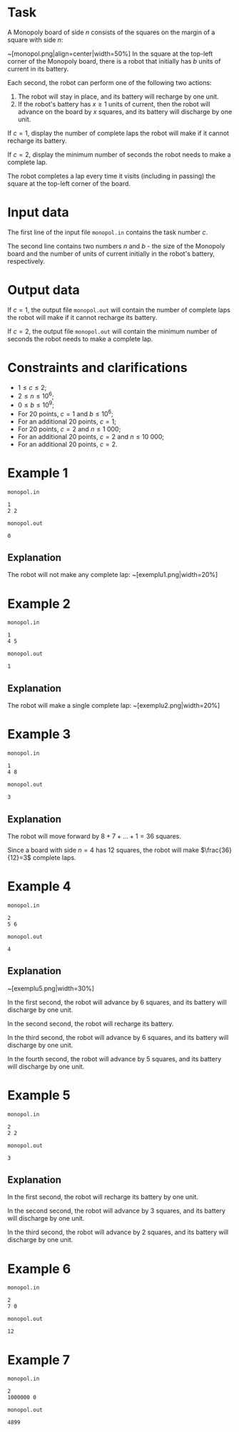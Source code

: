 # Task

A Monopoly board of side $n$ consists of the squares on the margin of a square with side $n$:

~[monopol.png|align=center|width=50%]
In the square at the top-left corner of the Monopoly board, there is a robot that initially has $b$ units of current in its battery.

Each second, the robot can perform one of the following two actions:

1. The robot will stay in place, and its battery will recharge by one unit.
2. If the robot's battery has $x \ge 1$ units of current, then the robot will advance on the board by $x$ squares, and its battery will discharge by one unit.

If $c=1$, display the number of complete laps the robot will make if it cannot recharge its battery.

If $c=2$, display the minimum number of seconds the robot needs to make a complete lap.

The robot completes a lap every time it visits (including in passing) the square at the top-left corner of the board.

# Input data

The first line of the input file `monopol.in` contains the task number $c$.

The second line contains two numbers $n$ and $b$ - the size of the Monopoly board and the number of units of current initially in the robot's battery, respectively.

# Output data

If $c=1$, the output file `monopol.out` will contain the number of complete laps the robot will make if it cannot recharge its battery.

If $c=2$, the output file `monopol.out` will contain the minimum number of seconds the robot needs to make a complete lap.

# Constraints and clarifications

- $1 \le c \le 2$;
- $2 \le n \le 10^6$;
- $0 \le b \le 10^9$;
- For 20 points, $c=1$ and $b \le 10^6$;
- For an additional 20 points, $c=1$;
- For 20 points, $c=2$ and $n \le 1\ 000$;
- For an additional 20 points, $c=2$ and $n \le 10\ 000$;
- For an additional 20 points, $c=2$.

# Example 1

`monopol.in`
```
1
2 2
```

`monopol.out`
```
0
```

## Explanation

The robot will not make any complete lap:
~[exemplu1.png|width=20%]

# Example 2

`monopol.in`
```
1
4 5
```

`monopol.out`
```
1
```

## Explanation

The robot will make a single complete lap:
~[exemplu2.png|width=20%]

# Example 3

`monopol.in`
```
1
4 8
```

`monopol.out`
```
3
```

## Explanation

The robot will move forward by $8+7+\ldots+1=36$ squares.

Since a board with side $n=4$ has $12$ squares, the robot will make $\frac{36}{12}=3$ complete laps.

# Example 4

`monopol.in`
```
2
5 6
```

`monopol.out`
```
4
```

## Explanation

~[exemplu5.png|width=30%]

In the first second, the robot will advance by $6$ squares, and its battery will discharge by one unit.

In the second second, the robot will recharge its battery.

In the third second, the robot will advance by $6$ squares, and its battery will discharge by one unit.

In the fourth second, the robot will advance by $5$ squares, and its battery will discharge by one unit.

# Example 5

`monopol.in`
```
2
2 2
```

`monopol.out`
```
3
```

## Explanation

In the first second, the robot will recharge its battery by one unit.

In the second second, the robot will advance by $3$ squares, and its battery will discharge by one unit.

In the third second, the robot will advance by $2$ squares, and its battery will discharge by one unit.

# Example 6

`monopol.in`
```
2
7 0
```

`monopol.out`
```
12
```

# Example 7

`monopol.in`
```
2
1000000 0
```

`monopol.out`
```
4899
```